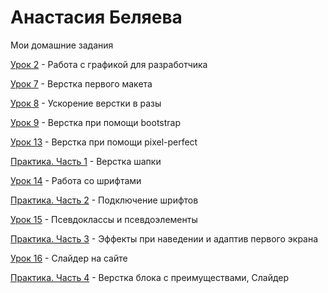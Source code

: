

# Анастасия Беляева
Мои домашние задания

[Урок 2](https://github.com/9karamba/9karamba.github.io/tree/master/DOMASHKA/lesson-2 " ") - Работа с графикой для разработчика

[Урок 7](https://github.com/9karamba/9karamba.github.io/tree/master/DOMASHKA/lesson-7 " ") - Верстка первого макета

[Урок 8](https://github.com/9karamba/9karamba.github.io/tree/master/DOMASHKA/lesson-8 " ") - Ускорение верстки в разы

[Урок 9](https://github.com/9karamba/9karamba.github.io/tree/master/DOMASHKA/lesson-9 " ") - Верстка при помощи bootstrap

[Урок 13](https://github.com/9karamba/9karamba.github.io/tree/master/DOMASHKA/lesson-13 " ") - Верстка при помощи pixel-perfect

[Практика. Часть 1](https://github.com/9karamba/9karamba.github.io/tree/master/DOMASHKA/practica-1 " ") - Верстка шапки

[Урок 14](https://github.com/9karamba/9karamba.github.io/tree/master/DOMASHKA/lesson-14 " ") - Работа со шрифтами

[Практика. Часть 2](https://github.com/9karamba/9karamba.github.io/tree/master/DOMASHKA/practica-2 " ") - Подключение шрифтов

[Урок 15](https://github.com/9karamba/9karamba.github.io/tree/master/DOMASHKA/lesson-15 " ") - Псевдоклассы и псевдоэлементы

[Практика. Часть 3](https://github.com/9karamba/9karamba.github.io/tree/master/DOMASHKA/practica-3 " ") - Эффекты при наведении и адаптив первого экрана

[Урок 16](https://github.com/9karamba/9karamba.github.io/tree/master/DOMASHKA/lesson-16 " ") - Слайдер на сайте

[Практика. Часть 4](https://github.com/9karamba/9karamba.github.io/tree/master/DOMASHKA/practica-4 " ") - Верстка блока с преимуществами, Слайдер
